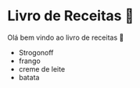 # Livro de Receitas :cake:

Olá bem vindo ao livro de receitas :walking:	

- Strogonoff
- frango
- creme de leite
- batata
